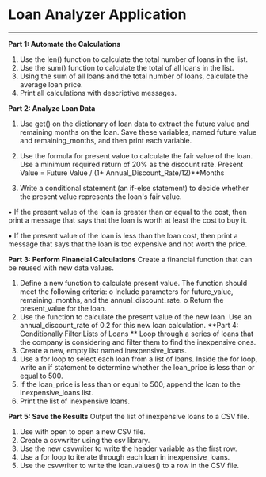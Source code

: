 # Loan Analyzer Application
---

**Part 1: Automate the Calculations**
1.	Use the len() function to calculate the total number of loans in the list.
2.	Use the sum() function to calculate the total of all loans in the list.
3.	Using the sum of all loans and the total number of loans, calculate the average loan price.
4.	Print all calculations with descriptive messages.

**Part 2: Analyze Loan Data**
1.	Use get() on the dictionary of loan data to extract the future value and remaining months on the loan. Save these variables, named future_value and remaining_months, and then print each variable.

2.	Use the formula for present value to calculate the fair value of the loan. Use a minimum required return of 20% as the discount rate. 
Present Value = Future Value / (1+ Annual_Discount_Rate/12)**Months

3.	Write a conditional statement (an if-else statement) to decide whether the present value represents the loan's fair value.

•	If the present value of the loan is greater than or equal to the cost, then print a message that says that the loan is worth at least the cost to buy it.

•	If the present value of the loan is less than the loan cost, then print a message that says that the loan is too expensive and not worth the price.

**Part 3: Perform Financial Calculations**
Create a financial function that can be reused with new data values.
1.	Define a new function to calculate present value. The function should meet the following criteria:
o	Include parameters for future_value, remaining_months, and the annual_discount_rate.
o	Return the present_value for the loan.
2.	Use the function to calculate the present value of the new loan. Use an annual_discount_rate of 0.2 for this new loan calculation.
**Part 4: Conditionally Filter Lists of Loans **
Loop through a series of loans that the company is considering and filter them to find the inexpensive ones.
1.	Create a new, empty list named inexpensive_loans.
2.	Use a for loop to select each loan from a list of loans. Inside the for loop, write an if statement to determine whether the loan_price is less than or equal to 500.
3.	If the loan_price is less than or equal to 500, append the loan to the inexpensive_loans list.
4.	Print the list of inexpensive loans.

**Part 5: Save the Results**
Output the list of inexpensive loans to a CSV file.
1.	Use with open to open a new CSV file.
2.	Create a csvwriter using the csv library.
3.	Use the new csvwriter to write the header variable as the first row.
4.	Use a for loop to iterate through each loan in inexpensive_loans.
5.	Use the csvwriter to write the loan.values() to a row in the CSV file.


